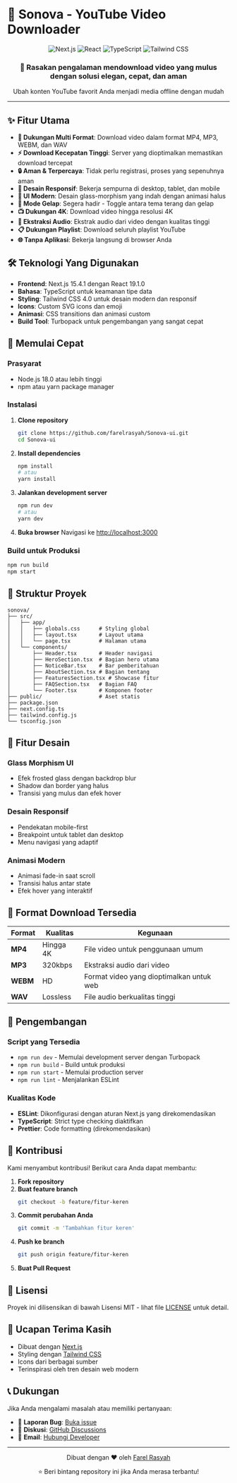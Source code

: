 # 🎥 Sonova - YouTube Video Downloader

<div align="center">
  <img src="https://img.shields.io/badge/Next.js-15.4.1-black?style=for-the-badge&logo=next.js&logoColor=white" alt="Next.js" />
  <img src="https://img.shields.io/badge/React-19.1.0-61DAFB?style=for-the-badge&logo=react&logoColor=white" alt="React" />
  <img src="https://img.shields.io/badge/TypeScript-5.0-3178C6?style=for-the-badge&logo=typescript&logoColor=white" alt="TypeScript" />
  <img src="https://img.shields.io/badge/Tailwind_CSS-4.0-38B2AC?style=for-the-badge&logo=tailwind-css&logoColor=white" alt="Tailwind CSS" />
</div>

<div align="center">
  <h3>🚀 Rasakan pengalaman mendownload video yang mulus dengan solusi elegan, cepat, dan aman</h3>
  <p>Ubah konten YouTube favorit Anda menjadi media offline dengan mudah</p>
</div>

---

## ✨ Fitur Utama

- **🎯 Dukungan Multi Format**: Download video dalam format MP4, MP3, WEBM, dan WAV
- **⚡ Download Kecepatan Tinggi**: Server yang dioptimalkan memastikan download tercepat
- **🔒 Aman & Terpercaya**: Tidak perlu registrasi, proses yang sepenuhnya aman
- **📱 Desain Responsif**: Bekerja sempurna di desktop, tablet, dan mobile
- **🎨 UI Modern**: Desain glass-morphism yang indah dengan animasi halus
- **🌙 Mode Gelap**: Segera hadir - Toggle antara tema terang dan gelap
- **📺 Dukungan 4K**: Download video hingga resolusi 4K
- **🎵 Ekstraksi Audio**: Ekstrak audio dari video dengan kualitas tinggi
- **📋 Dukungan Playlist**: Download seluruh playlist YouTube
- **🌐 Tanpa Aplikasi**: Bekerja langsung di browser Anda

## 🛠️ Teknologi Yang Digunakan

- **Frontend**: Next.js 15.4.1 dengan React 19.1.0
- **Bahasa**: TypeScript untuk keamanan tipe data
- **Styling**: Tailwind CSS 4.0 untuk desain modern dan responsif
- **Icons**: Custom SVG icons dan emoji
- **Animasi**: CSS transitions dan animasi custom
- **Build Tool**: Turbopack untuk pengembangan yang sangat cepat

## 🚀 Memulai Cepat

### Prasyarat

- Node.js 18.0 atau lebih tinggi
- npm atau yarn package manager

### Instalasi

1. **Clone repository**
   ```bash
   git clone https://github.com/farelrasyah/Sonova-ui.git
   cd Sonova-ui
   ```

2. **Install dependencies**
   ```bash
   npm install
   # atau
   yarn install
   ```

3. **Jalankan development server**
   ```bash
   npm run dev
   # atau
   yarn dev
   ```

4. **Buka browser**
   Navigasi ke [http://localhost:3000](http://localhost:3000)

### Build untuk Produksi

```bash
npm run build
npm start
```

## 📁 Struktur Proyek

```
sonova/
├── src/
│   ├── app/
│   │   ├── globals.css      # Styling global
│   │   ├── layout.tsx       # Layout utama
│   │   └── page.tsx         # Halaman utama
│   └── components/
│       ├── Header.tsx       # Header navigasi
│       ├── HeroSection.tsx  # Bagian hero utama
│       ├── NoticeBar.tsx    # Bar pemberitahuan
│       ├── AboutSection.tsx # Bagian tentang
│       ├── FeaturesSection.tsx # Showcase fitur
│       ├── FAQSection.tsx   # Bagian FAQ
│       └── Footer.tsx       # Komponen footer
├── public/                  # Aset statis
├── package.json
├── next.config.ts
├── tailwind.config.js
└── tsconfig.json
```

## 🎨 Fitur Desain

### Glass Morphism UI
- Efek frosted glass dengan backdrop blur
- Shadow dan border yang halus
- Transisi yang mulus dan efek hover

### Desain Responsif
- Pendekatan mobile-first
- Breakpoint untuk tablet dan desktop
- Menu navigasi yang adaptif

### Animasi Modern
- Animasi fade-in saat scroll
- Transisi halus antar state
- Efek hover yang interaktif

## 🌟 Format Download Tersedia

| Format | Kualitas | Kegunaan |
|--------|---------|----------|
| **MP4** | Hingga 4K | File video untuk penggunaan umum |
| **MP3** | 320kbps | Ekstraksi audio dari video |
| **WEBM** | HD | Format video yang dioptimalkan untuk web |
| **WAV** | Lossless | File audio berkualitas tinggi |

## 🔧 Pengembangan

### Script yang Tersedia

- `npm run dev` - Memulai development server dengan Turbopack
- `npm run build` - Build untuk produksi
- `npm run start` - Memulai production server
- `npm run lint` - Menjalankan ESLint

### Kualitas Kode

- **ESLint**: Dikonfigurasi dengan aturan Next.js yang direkomendasikan
- **TypeScript**: Strict type checking diaktifkan
- **Prettier**: Code formatting (direkomendasikan)

## 🤝 Kontribusi

Kami menyambut kontribusi! Berikut cara Anda dapat membantu:

1. **Fork repository**
2. **Buat feature branch**
   ```bash
   git checkout -b feature/fitur-keren
   ```
3. **Commit perubahan Anda**
   ```bash
   git commit -m 'Tambahkan fitur keren'
   ```
4. **Push ke branch**
   ```bash
   git push origin feature/fitur-keren
   ```
5. **Buat Pull Request**

## 📝 Lisensi

Proyek ini dilisensikan di bawah Lisensi MIT - lihat file [LICENSE](LICENSE) untuk detail.

## 🙏 Ucapan Terima Kasih

- Dibuat dengan [Next.js](https://nextjs.org/)
- Styling dengan [Tailwind CSS](https://tailwindcss.com/)
- Icons dari berbagai sumber
- Terinspirasi oleh tren desain web modern

## 📞 Dukungan

Jika Anda mengalami masalah atau memiliki pertanyaan:

- 🐛 **Laporan Bug**: [Buka issue](https://github.com/farelrasyah/Sonova-ui/issues)
- 💬 **Diskusi**: [GitHub Discussions](https://github.com/farelrasyah/Sonova-ui/discussions)
- 📧 **Email**: [Hubungi Developer](mailto:farelrasyah@example.com)

---

<div align="center">
  <p>Dibuat dengan ❤️ oleh <a href="https://github.com/farelrasyah">Farel Rasyah</a></p>
  <p>⭐ Beri bintang repository ini jika Anda merasa terbantu!</p>
</div>
